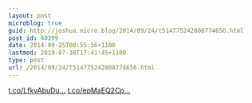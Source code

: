```yaml
---
layout: post
microblog: true
guid: http://joshua.micro.blog/2014/09/24/t514775242808774656.html
post_id: 40399
date: 2014-09-25T00:55:56+1100
lastmod: 2019-07-30T17:41:45+1100
type: post
url: /2014/09/24/t514775242808774656.html
---
```

[t.co/LfkvAbuDu...](http://t.co/LfkvAbuDug) [t.co/epMaEQ2Cp...](http://t.co/epMaEQ2Cph)

